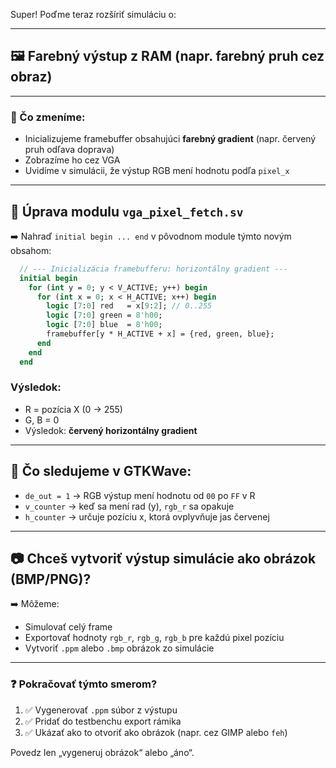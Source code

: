 Super! Poďme teraz rozšíriť simuláciu o:

---

## 🖼️ **Farebný výstup z RAM** (napr. farebný pruh cez obraz)

---

### 🧱 Čo zmeníme:

* Inicializujeme framebuffer obsahujúci **farebný gradient** (napr. červený pruh odľava doprava)
* Zobrazíme ho cez VGA
* Uvidíme v simulácii, že výstup RGB mení hodnotu podľa `pixel_x`

---

## 🔧 Úprava modulu `vga_pixel_fetch.sv`

➡️ Nahraď `initial begin ... end` v pôvodnom module týmto novým obsahom:

```systemverilog
  // --- Inicializácia framebufferu: horizontálny gradient ---
  initial begin
    for (int y = 0; y < V_ACTIVE; y++) begin
      for (int x = 0; x < H_ACTIVE; x++) begin
        logic [7:0] red   = x[9:2]; // 0..255
        logic [7:0] green = 8'h00;
        logic [7:0] blue  = 8'h00;
        framebuffer[y * H_ACTIVE + x] = {red, green, blue};
      end
    end
  end
```

### Výsledok:

* R = pozícia X (0 → 255)
* G, B = 0
* Výsledok: **červený horizontálny gradient**

---

## 🧪 Čo sledujeme v GTKWave:

* `de_out = 1` → RGB výstup mení hodnotu od `00` po `FF` v R
* `v_counter` → keď sa mení rad (y), `rgb_r` sa opakuje
* `h_counter` → určuje pozíciu x, ktorá ovplyvňuje jas červenej

---

## 📷 Chceš vytvoriť výstup simulácie ako **obrázok (BMP/PNG)**?

➡️ Môžeme:

* Simulovať celý frame
* Exportovať hodnoty `rgb_r`, `rgb_g`, `rgb_b` pre každú pixel pozíciu
* Vytvoriť `.ppm` alebo `.bmp` obrázok zo simulácie

---

### ❓ Pokračovať týmto smerom?

1. ✅ Vygenerovať `.ppm` súbor z výstupu
2. ✅ Pridať do testbenchu export rámika
3. ✅ Ukázať ako to otvoriť ako obrázok (napr. cez GIMP alebo `feh`)

Povedz len „vygeneruj obrázok“ alebo „áno“.

